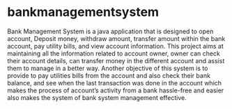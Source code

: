 # bankmanagementsystem
Bank Management System is a java application that is designed to open account, Deposit money, withdraw amount, transfer amount within the bank account, pay utility bills, and view account information. This project aims at maintaining all the information related to account owner, owner can check their account details, can transfer money in the different account and assist them to manage in a better way. Another objective of this system is to provide to pay utilities bills from the account and also check their bank balance, and see when the last transaction was done in the account which makes the process of account’s activity from a bank hassle-free and easier also makes the system of bank system management effective.
